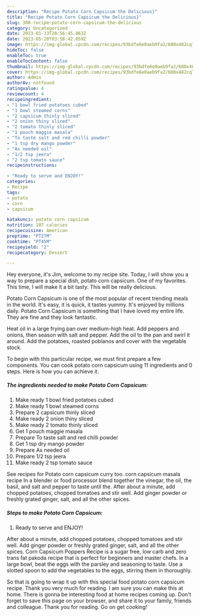 ```yaml
---
description: "Recipe Potato Corn Capsicum the Delicious}"
title: "Recipe Potato Corn Capsicum the Delicious}"
slug: 300-recipe-potato-corn-capsicum-the-delicious
category: Uncategorized
date: 2023-01-13T20:56:45.063Z
date: 2023-05-20T03:58:42.059Z
image: https://img-global.cpcdn.com/recipes/93bdfe6e0aeb9fa2/680x482cq70/potato-corn-capsicum-recipe-main-photo.jpg
hideToc: false
enableToc: true
enableTocContent: false
thumbnail: https://img-global.cpcdn.com/recipes/93bdfe6e0aeb9fa2/680x482cq70/potato-corn-capsicum-recipe-main-photo.jpg
cover: https://img-global.cpcdn.com/recipes/93bdfe6e0aeb9fa2/680x482cq70/potato-corn-capsicum-recipe-main-photo.jpg
author: Admin
authorAv: notfound
ratingvalue: 4
reviewcount: 4
recipeingredient:
- "1 bowl fried potatoes cubed"
- "1 bowl steamed corns"
- "2 capsicum thinly sliced"
- "2 onion thiny sliced"
- "2 tomato thinly sliced"
- "1 pouch maggie masala"
- "To taste salt and red chilli powder"
- "1 tsp dry mango powder"
- "As needed oil"
- "1/2 tsp jeera"
- "2 tsp tomato sauce"
recipeinstructions:

- "Ready to serve and ENJOY!"
categories:
- Recipe
tags:
- potato
- corn
- capsicum

katakunci: potato corn capsicum 
nutrition: 107 calories
recipecuisine: American
preptime: "PT27M"
cooktime: "PT45M"
recipeyield: "2"
recipecategory: Dessert

---
```



Hey everyone, it's Jim, welcome to my recipe site. Today, I will show you a way to prepare a special dish, potato corn capsicum. One of my favorites. This time, I will make it a bit tasty. This will be really delicious.

Potato Corn Capsicum is one of the most popular of recent trending meals in the world. It's easy, it is quick, it tastes yummy. It's enjoyed by millions daily. Potato Corn Capsicum is something that I have loved my entire life. They are fine and they look fantastic.

Heat oil in a large frying pan over medium-high heat. Add peppers and onions, then season with salt and pepper. Add the oil to the pan and swirl it around. Add the potatoes, roasted poblanos and cover with the vegetable stock.


To begin with this particular recipe, we must first prepare a few components. You can cook potato corn capsicum using 11 ingredients and 0 steps. Here is how you can achieve it.

<!--inarticleads1-->

##### The ingredients needed to make Potato Corn Capsicum:

1. Make ready 1 bowl fried potatoes cubed
1. Make ready 1 bowl steamed corns
1. Prepare 2 capsicum thinly sliced
1. Make ready 2 onion thiny sliced
1. Make ready 2 tomato thinly sliced
1. Get 1 pouch maggie masala
1. Prepare To taste salt and red chilli powder
1. Get 1 tsp dry mango powder
1. Prepare As needed oil
1. Prepare 1/2 tsp jeera
1. Make ready 2 tsp tomato sauce


See recipes for Potato corn capsicum curry too. corn capsicum masala recipe In a blender or food processor blend together the vinegar, the oil, the basil, and salt and pepper to taste until the. After about a minute, add chopped potatoes, chopped tomatoes and stir well. Add ginger powder or freshly grated ginger, salt, and all the other spices. 

<!--inarticleads2-->

##### Steps to make Potato Corn Capsicum:


1. Ready to serve and ENJOY!

After about a minute, add chopped potatoes, chopped tomatoes and stir well. Add ginger powder or freshly grated ginger, salt, and all the other spices. Corn Capsicum Poppers Recipe is a sugar free, low carb and zero trans fat pakoda recipe that is perfect for beginners and master chefs. In a large bowl, beat the eggs with the parsley and seasoning to taste. Use a slotted spoon to add the vegetables to the eggs, stirring them in thoroughly. 

So that is going to wrap it up with this special food potato corn capsicum recipe. Thank you very much for reading. I am sure you can make this at home. There is gonna be interesting food at home recipes coming up. Don't forget to save this page on your browser, and share it to your family, friends and colleague. Thank you for reading. Go on get cooking!

